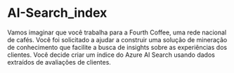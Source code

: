 # AI-Search_index
Vamos imaginar que você trabalha para a Fourth Coffee, uma rede nacional de cafés. Você foi solicitado a ajudar a construir uma solução de mineração de conhecimento que facilite a busca de insights sobre as experiências dos clientes. Você decide criar um índice do Azure AI Search usando dados extraídos de avaliações de clientes.
